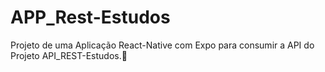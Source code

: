 # APP_Rest-Estudos
Projeto de uma Aplicação React-Native com Expo para consumir a API do Projeto API_REST-Estudos.📱
